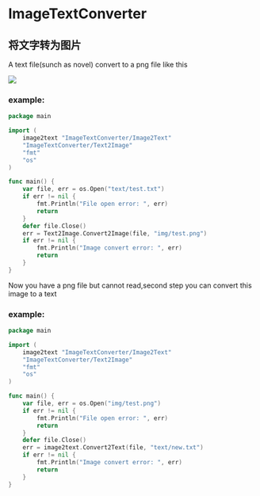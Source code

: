 # ImageTextConverter
## 将文字转为图片

A text file(sunch as novel) convert to a png file like this

![](E:\WorkSpaces\GoWorkSpace\src\ImageTextConverter\img\test.png)

### example:

```go
package main

import (
	image2text "ImageTextConverter/Image2Text"
	"ImageTextConverter/Text2Image"
	"fmt"
	"os"
)

func main() {
	var file, err = os.Open("text/test.txt")
	if err != nil {
		fmt.Println("File open error: ", err)
		return
	}
	defer file.Close()
	err = Text2Image.Convert2Image(file, "img/test.png")
	if err != nil {
		fmt.Println("Image convert error: ", err)
		return
	}
}
```



Now you have a png file but cannot read,second step you can convert this image to a text

### example:

```go
package main

import (
	image2text "ImageTextConverter/Image2Text"
	"ImageTextConverter/Text2Image"
	"fmt"
	"os"
)

func main() {
	var file, err = os.Open("img/test.png")
	if err != nil {
		fmt.Println("File open error: ", err)
		return
	}
	defer file.Close()
	err = image2text.Convert2Text(file, "text/new.txt")
	if err != nil {
		fmt.Println("Image convert error: ", err)
		return
	}
}

```

